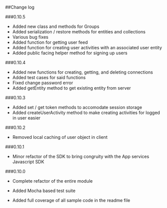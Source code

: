 ##Change log

###0.10.5

- Added new class and methods for Groups
- Added serialization / restore methods for entities and collections
- Various bug fixes
- Added function for getting user feed
- Added function for creating user activities with an associated user entity
- Added public facing helper method for signing up users

###0.10.4

- Added new functions for creating, getting, and deleting connections
- Added test cases for said functions
- Fixed change password error
- Added getEntity method to get existing entity from server

###0.10.3

- Added set / get token methods to accomodate session storage
- Added createUserActivity method to make creating activities for logged in user easier

###0.10.2

- Removed local caching of user object in client

###0.10.1

- Minor refactor of the SDK to bring congruity with the App services Javascript SDK

###0.10.0
- Complete refactor of the entire module

- Added Mocha based test suite

- Added full coverage of all sample code in the readme file
